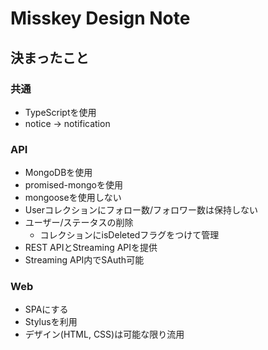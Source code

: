 # Misskey Design Note

## 決まったこと
### 共通
* TypeScriptを使用
* notice -> notification

### API
* MongoDBを使用
* promised-mongoを使用
* mongooseを使用しない
* Userコレクションにフォロー数/フォロワー数は保持しない
* ユーザー/ステータスの削除
  * コレクションにisDeletedフラグをつけて管理
* REST APIとStreaming APIを提供
* Streaming API内でSAuth可能

### Web
* SPAにする
* Stylusを利用
* デザイン(HTML, CSS)は可能な限り流用
